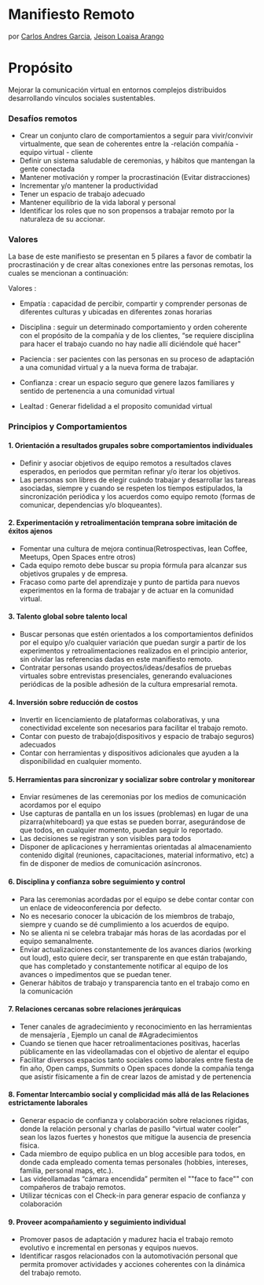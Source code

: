 # Manifiesto Remoto 
por [ Carlos Andres Garcia](https://www.linkedin.com/in/ggcarlosandres/), [Jeison Loaisa Arango](https://www.linkedin.com/in/jeison-loaisa-108aaa13b/)

# Propósito
Mejorar la comunicación virtual en entornos complejos distribuidos desarrollando vínculos sociales sustentables.

### Desafíos remotos
- Crear un conjunto claro de comportamientos a seguir para vivir/convivir virtualmente,  que sean de coherentes entre la -relación compañía - equipo virtual - cliente
- Definir un sistema saludable de ceremonias, y hábitos que mantengan la gente conectada
- Mantener motivación y romper la procrastinación (Evitar distracciones)
- Incrementar y/o mantener la productividad
- Tener un espacio de trabajo adecuado
- Mantener equilibrio de la vida laboral y personal
- Identificar los roles que no son propensos a trabajar remoto por la naturaleza de su accionar.


### Valores

La base de este manifiesto se presentan en 5 pilares a favor de combatir la procrastinación y de crear altas conexiones entre las personas remotas,  los cuales se mencionan a continuación: 

Valores :

- Empatía  : capacidad de percibir, compartir y comprender personas de diferentes culturas y ubicadas en diferentes zonas horarias

- Disciplina  : seguir un determinado comportamiento y orden coherente con el propósito de la compañía y de los clientes, “se requiere disciplina para hacer el trabajo cuando no hay nadie allí diciéndole qué hacer"

- Paciencia  : ser pacientes con las personas en su proceso de adaptación a una comunidad virtual y a la nueva forma de trabajar.

- Confianza  : crear un espacio seguro que genere lazos familiares y sentido de pertenencia a una comunidad virtual

- Lealtad  : Generar fidelidad a el proposito comunidad virtual 

### Principios y Comportamientos
#### 1. Orientación a resultados grupales sobre comportamientos individuales
- Definir y asociar objetivos de equipo remotos a resultados claves esperados, en periodos que permitan refinar y/o iterar los objetivos.  
- Las personas son libres de elegir cuándo trabajar y desarrollar las tareas asociadas, siempre y cuando se respeten los tiempos estipulados, la sincronización periódica y los acuerdos como equipo remoto (formas de comunicar, dependencias y/o bloqueantes).

#### 2. Experimentación y retroalimentación temprana sobre imitación de éxitos ajenos
- Fomentar una cultura de mejora continua(Retrospectivas, lean Coffee, Meetups, Open Spaces entre otros)
- Cada equipo remoto debe buscar su propia fórmula para alcanzar sus objetivos grupales y de empresa.
- Fracaso como parte del aprendizaje y punto de partida para nuevos experimentos en la forma de trabajar y de actuar en la comunidad virtual. 

#### 3. Talento global sobre talento local
- Buscar personas que estén orientados a los comportamientos definidos por el equipo y/o cualquier variación que puedan surgir a partir de los experimentos y retroalimentaciones realizados en el principio anterior, sin olvidar las referencias dadas en este manifiesto remoto.
- Contratar personas usando proyectos/ideas/desafíos de pruebas virtuales sobre  entrevistas presenciales, generando evaluaciones periódicas de la posible adhesión de la cultura empresarial remota.

#### 4. Inversión sobre reducción de costos
- Invertir en licenciamiento de plataformas colaborativas, y una conectividad excelente son necesarios para facilitar el trabajo remoto.
- Contar con puesto de trabajo(dispositivos y espacio de trabajo seguros) adecuados
- Contar con herramientas y dispositivos adicionales que ayuden a la disponibilidad en cualquier momento.

#### 5. Herramientas para sincronizar y socializar sobre controlar y monitorear
- Enviar resúmenes de las ceremonias por los medios de comunicación acordamos por el equipo
- Use capturas de pantalla en un los issues (problemas) en lugar de una pizarra(whiteboard) ya que estas se pueden borrar, asegurándose de que todos, en cualquier momento, puedan seguir lo reportado.
- Las decisiones se registran y son visibles para todos
- Disponer de aplicaciones y herramientas orientadas al almacenamiento contenido digital (reuniones, capacitaciones, material informativo, etc) a fin de disponer de medios de comunicación asíncronos.

#### 6. Disciplina y confianza sobre seguimiento y control
- Para las ceremonias acordadas por el equipo se debe contar contar con un  enlace de videoconferencia por defecto. 
- No es necesario conocer la ubicación de los miembros de trabajo, siempre y cuando se dé cumplimiento a los acuerdos de equipo.
- No se alienta ni se celebra trabajar más horas de las acordadas por el equipo semanalmente.
- Enviar actualizaciones constantemente de los avances diarios (working out loud), esto quiere decir, ser transparente en que están trabajando, que has completado y constantemente notificar al equipo de los avances o impedimentos que se puedan tener.
- Generar hábitos de trabajo y transparencia tanto en el trabajo como en la comunicación

#### 7. Relaciones cercanas sobre relaciones jerárquicas
- Tener canales de agradecimiento y reconocimiento en las herramientas de mensajería , Ejemplo un canal de #Agradecimientos
- Cuando se tienen que hacer retroalimentaciones positivas, hacerlas públicamente en las videollamadas con el objetivo de alentar el equipo
- Facilitar diversos espacios tanto  sociales como laborales entre fiesta de fin año, Open camps, Summits o Open spaces donde  la compañía tenga que asistir físicamente a fin de crear lazos de amistad y de pertenencia

#### 8. Fomentar Intercambio social y complicidad más allá de las Relaciones estrictamente laborales
- Generar espacio de confianza y colaboración sobre relaciones rígidas, donde  la relación personal y charlas de pasillo “virtual water cooler” sean los lazos fuertes y honestos que mitigue la ausencia de presencia física.
- Cada miembro de equipo publica en un blog accesible para todos, en donde cada empleado comenta temas personales (hobbies, intereses, familia, personal maps, etc.).
- Las videollamadas “cámara encendida” permiten el ""face to face"" con compañeros de trabajo remotos.
- Utilizar técnicas con el Check-in para generar espacio de confianza y colaboración 

#### 9. Proveer acompañamiento y seguimiento individual
- Promover pasos de adaptación y madurez hacia el trabajo remoto evolutivo e incremental en personas y equipos nuevos.
- Identificar  rasgos relacionados con la  automotivación personal que  permita promover actividades y acciones coherentes con la dinámica del trabajo remoto.
